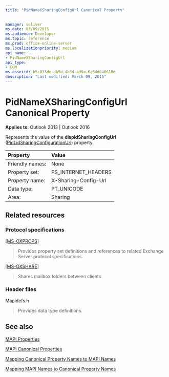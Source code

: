```yaml
---
title: "PidNameXSharingConfigUrl Canonical Property"
 
 
manager: soliver
ms.date: 03/09/2015
ms.audience: Developer
ms.topic: reference
ms.prod: office-online-server
ms.localizationpriority: medium
api_name:
- PidNameXSharingConfigUrl
api_type:
- COM
ms.assetid: b5c833de-db5d-4b3d-ad9a-6a64d046618e
description: "Last modified: March 09, 2015"
---
```


# PidNameXSharingConfigUrl Canonical Property

  
  
**Applies to**: Outlook 2013 | Outlook 2016 
  
Represents the value of the **dispidSharingConfigUrl** ([PidLidSharingConfigurationUrl](pidlidsharingconfigurationurl-canonical-property.md)) property.
  
|Property |Value |
|:-----|:-----|
|Friendly names:  <br/> |None  <br/> |
|Property set:  <br/> |PS_INTERNET_HEADERS  <br/> |
|Property name:  <br/> |X-Sharing-Config-Url  <br/> |
|Data type:  <br/> |PT_UNICODE  <br/> |
|Area:  <br/> |Sharing  <br/> |
   
## Related resources

### Protocol specifications

[[MS-OXPROPS]](https://msdn.microsoft.com/library/f6ab1613-aefe-447d-a49c-18217230b148%28Office.15%29.aspx)
  
> Provides property set definitions and references to related Exchange Server protocol specifications.
    
[[MS-OXSHARE]](https://msdn.microsoft.com/library/e4e5bd27-d5e0-43f9-a6ea-550876724f3d%28Office.15%29.aspx)
  
> Shares mailbox folders between clients.
    
### Header files

Mapidefs.h
  
> Provides data type definitions.
    
## See also



[MAPI Properties](mapi-properties.md)
  
[MAPI Canonical Properties](mapi-canonical-properties.md)
  
[Mapping Canonical Property Names to MAPI Names](mapping-canonical-property-names-to-mapi-names.md)
  
[Mapping MAPI Names to Canonical Property Names](mapping-mapi-names-to-canonical-property-names.md)

